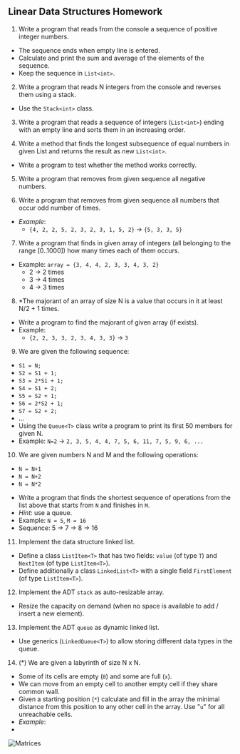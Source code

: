 ## Linear Data Structures Homework

1. Write a program that reads from the console a sequence of positive integer numbers.
  - The sequence ends when empty line is entered.
  - Calculate and print the sum and average of the elements of the sequence.
  - Keep the sequence in `List<int>`.

2. Write a program that reads N integers from the console and reverses them using a stack.
  - Use the `Stack<int>` class.

3. Write a program that reads a sequence of integers (`List<int>`) ending with an empty line and sorts them in an increasing order.

4. Write a method that finds the longest subsequence of equal numbers in given List<int> and returns the result as new `List<int>`.
  - Write a program to test whether the method works correctly.

5. Write a program that removes from given sequence all negative numbers.
 
6. Write a program that removes from given sequence all numbers that occur odd number of times.
  - _Example_:
      - `{4, 2, 2, 5, 2, 3, 2, 3, 1, 5, 2}` &rarr; `{5, 3, 3, 5}`

7. Write a program that finds in given array of integers (all belonging to the range [0..1000]) how many times each of them occurs.
  - Example: `array = {3, 4, 4, 2, 3, 3, 4, 3, 2}`
    - 2 &rarr; 2 times
    - 3 &rarr; 4 times
    - 4 &rarr; 3 times

8. *The majorant of an array of size N is a value that occurs in it at least N/2 + 1 times.
  - Write a program to find the majorant of given array (if exists).
  - Example:
    - `{2, 2, 3, 3, 2, 3, 4, 3, 3}` &rarr; `3`

9. We are given the following sequence:
  - `S1 = N;`
  - `S2 = S1 + 1;`
  - `S3 = 2*S1 + 1;`
  - `S4 = S1 + 2;`
  - `S5 = S2 + 1;`
  - `S6 = 2*S2 + 1;`
  - `S7 = S2 + 2;`
  - ...
  - Using the `Queue<T>` class write a program to print its first 50 members for given N.
  - Example: `N=2` &rarr; `2, 3, 5, 4, 4, 7, 5, 6, 11, 7, 5, 9, 6, ...`

10. We are given numbers N and M and the following operations:
  * `N = N+1`
  * `N = N+2`
  * `N = N*2`

  - Write a program that finds the shortest sequence of operations from the list above that starts from `N` and finishes in `M`.
  - _Hint_: use a queue.
  - Example: `N = 5`, `M = 16`
  - Sequence: 5 &rarr; 7 &rarr; 8 &rarr; 16


11. Implement the data structure linked list.
  - Define a class `ListItem<T>` that has two fields: `value` (of type `T`) and `NextItem` (of type `ListItem<T>`). 
  - Define additionally a class `LinkedList<T>` with a single field `FirstElement` (of type `ListItem<T>`).

12. Implement the ADT `stack` as auto-resizable array.
  - Resize the capacity on demand (when no space is available to add / insert a new element).

13. Implement the ADT `queue` as dynamic linked list.
  - Use generics (`LinkedQueue<T>`) to allow storing different data types in the queue.

14. (*) We are given a labyrinth of size N x N.
  - Some of its cells are empty (`0`) and some are full (`x`).
  - We can move from an empty cell to another empty cell if they share common wall.
  - Given a starting position (`*`) calculate and fill in the array the minimal distance from this position to any other cell in the array. Use "`u`" for all unreachable cells. 
  - _Example_:
  - 
![Matrices](/imgs/matrices.png)
